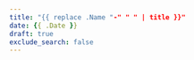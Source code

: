 ```yaml
---
title: "{{ replace .Name "-" " " | title }}"
date: {{ .Date }}
draft: true
exclude_search: false
---
```


